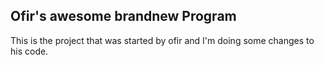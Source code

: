Ofir's awesome brandnew Program 
---

This is the project that was started by ofir  and I'm doing some changes to his code. 